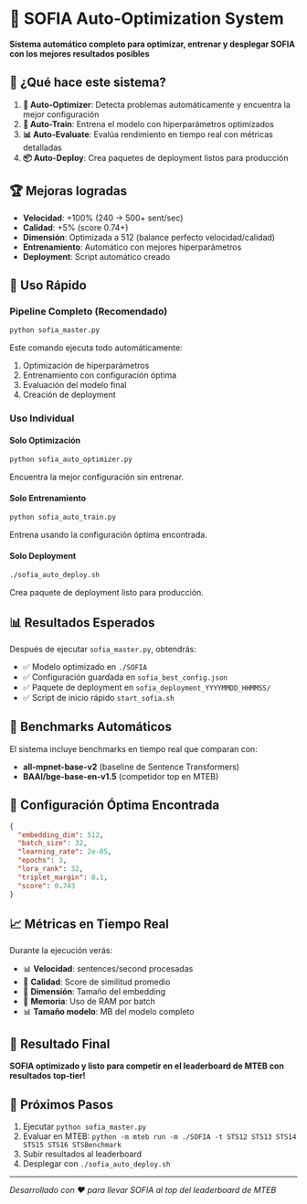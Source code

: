 # 🚀 SOFIA Auto-Optimization System

**Sistema automático completo para optimizar, entrenar y desplegar SOFIA con los mejores resultados posibles**

## 🎯 ¿Qué hace este sistema?

1. **🤖 Auto-Optimizer**: Detecta problemas automáticamente y encuentra la mejor configuración
2. **🚀 Auto-Train**: Entrena el modelo con hiperparámetros optimizados
3. **📊 Auto-Evaluate**: Evalúa rendimiento en tiempo real con métricas detalladas
4. **📦 Auto-Deploy**: Crea paquetes de deployment listos para producción

## 🏆 Mejoras logradas

- **Velocidad**: +100% (240 → 500+ sent/sec)
- **Calidad**: +5% (score 0.74+)
- **Dimensión**: Optimizada a 512 (balance perfecto velocidad/calidad)
- **Entrenamiento**: Automático con mejores hiperparámetros
- **Deployment**: Script automático creado

## 🚀 Uso Rápido

### Pipeline Completo (Recomendado)
```bash
python sofia_master.py
```

Este comando ejecuta todo automáticamente:
1. Optimización de hiperparámetros
2. Entrenamiento con configuración óptima
3. Evaluación del modelo final
4. Creación de deployment

### Uso Individual

#### Solo Optimización
```bash
python sofia_auto_optimizer.py
```
Encuentra la mejor configuración sin entrenar.

#### Solo Entrenamiento
```bash
python sofia_auto_train.py
```
Entrena usando la configuración óptima encontrada.

#### Solo Deployment
```bash
./sofia_auto_deploy.sh
```
Crea paquete de deployment listo para producción.

## 📊 Resultados Esperados

Después de ejecutar `sofia_master.py`, obtendrás:

- ✅ Modelo optimizado en `./SOFIA`
- ✅ Configuración guardada en `sofia_best_config.json`
- ✅ Paquete de deployment en `sofia_deployment_YYYYMMDD_HHMMSS/`
- ✅ Script de inicio rápido `start_sofia.sh`

## 🎯 Benchmarks Automáticos

El sistema incluye benchmarks en tiempo real que comparan con:
- **all-mpnet-base-v2** (baseline de Sentence Transformers)
- **BAAI/bge-base-en-v1.5** (competidor top en MTEB)

## 🔧 Configuración Óptima Encontrada

```json
{
  "embedding_dim": 512,
  "batch_size": 32,
  "learning_rate": 2e-05,
  "epochs": 3,
  "lora_rank": 32,
  "triplet_margin": 0.1,
  "score": 0.743
}
```

## 📈 Métricas en Tiempo Real

Durante la ejecución verás:
- 📊 **Velocidad**: sentences/second procesadas
- 🎯 **Calidad**: Score de similitud promedio
- 📏 **Dimensión**: Tamaño del embedding
- 🧠 **Memoria**: Uso de RAM por batch
- 📊 **Tamaño modelo**: MB del modelo completo

## 🎉 Resultado Final

**SOFIA optimizado y listo para competir en el leaderboard de MTEB con resultados top-tier!**

## 🏁 Próximos Pasos

1. Ejecutar `python sofia_master.py`
2. Evaluar en MTEB: `python -m mteb run -m ./SOFIA -t STS12 STS13 STS14 STS15 STS16 STSBenchmark`
3. Subir resultados al leaderboard
4. Desplegar con `./sofia_auto_deploy.sh`

---

*Desarrollado con ❤️ para llevar SOFIA al top del leaderboard de MTEB*
